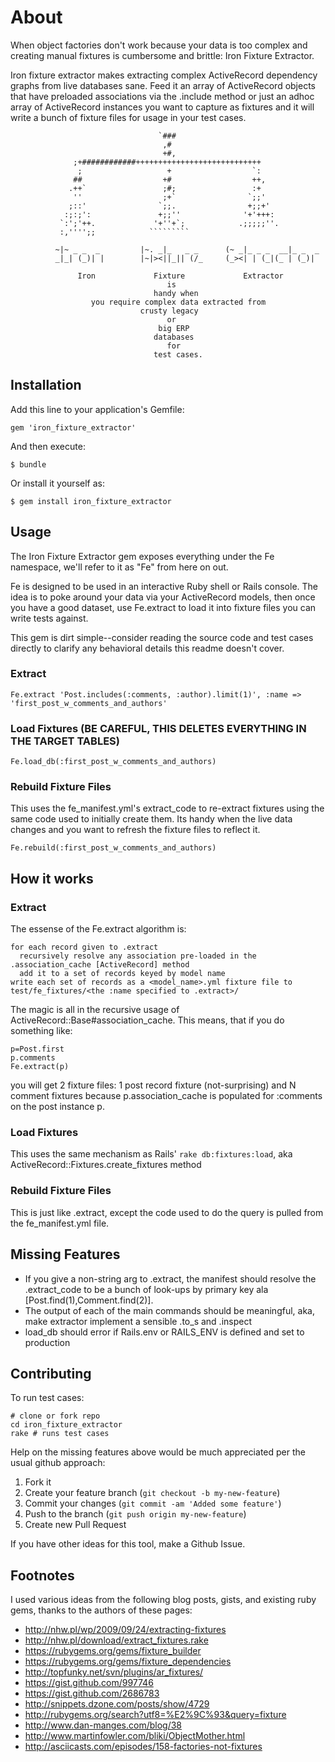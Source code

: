 # About

When object factories don't work because your data is too complex and creating manual fixtures is cumbersome and brittle: Iron Fixture Extractor.

Iron fixture extractor makes extracting complex ActiveRecord dependency graphs from live databases sane.  Feed it an array of ActiveRecord objects that have preloaded associations via the .include method or just an adhoc array of ActiveRecord instances you want to capture as fixtures and it will write a bunch of fixture files for usage in your test cases.
          
                                     `###                       
                                      ,#                        
                                      +#,                       
                  ;+############++++++++++++++++++++++++++++    
                   ;                   +                  `:    
                  ##                  +#                  ++,   
                 .++`                 ;#;                 :+    
                  ''                  ;+`                `;;'   
                 ;::'                `;;.                +;;+'  
                :;:;':               +;;''              '+'+++: 
               `:';'++.             '+''+`;            .;;;;;''.
               :,'''';;            `````````                    

              ~|~ _ _  _         |~. _|_   _ _      (~ _|_ _ _  __|_ _  _
              _|_| (_)| |        |~|><||_|| (/_     (_><| | (_|(_ | (_)|

                   Iron             Fixture             Extractor
                                       is
                                    handy when
                      you require complex data extracted from 
                                 crusty legacy 
                                       or 
                                     big ERP
                                    databases
                                       for
                                    test cases.
    
## Installation
Add this line to your application's Gemfile:

    gem 'iron_fixture_extractor'

And then execute:

    $ bundle

Or install it yourself as:

    $ gem install iron_fixture_extractor

## Usage
The Iron Fixture Extractor gem exposes everything under the Fe
namespace, we'll refer to it as "Fe" from here on out.

Fe is designed to be used in an interactive Ruby shell or Rails console.
The idea is to poke around your data via your ActiveRecord models, then
once you have a good dataset, use Fe.extract to load it into fixture
files you can write tests against.

This gem is dirt simple--consider reading the source code
and test cases directly to clarify any behavioral details this readme
doesn't cover.

### Extract

    Fe.extract 'Post.includes(:comments, :author).limit(1)', :name =>  'first_post_w_comments_and_authors'

### Load Fixtures (BE CAREFUL, THIS DELETES EVERYTHING IN THE TARGET TABLES)

    Fe.load_db(:first_post_w_comments_and_authors)

### Rebuild Fixture Files
This uses the fe_manifest.yml's extract_code to re-extract fixtures
using the same code used to initially create them.  Its handy when the live data changes and you want to refresh the fixture files to reflect it.

    Fe.rebuild(:first_post_w_comments_and_authors)

## How it works

### Extract
The essense of the Fe.extract algorithm is:

    for each record given to .extract             
      recursively resolve any association pre-loaded in the .association_cache [ActiveRecord] method 
      add it to a set of records keyed by model name
    write each set of records as a <model_name>.yml fixture file to test/fe_fixtures/<the :name specified to .extract>/ 

The magic is all in the recursive usage of ActiveRecord::Base#association_cache.  This means, that if you do something like:

    p=Post.first
    p.comments
    Fe.extract(p)

you will get 2 fixture files: 1 post record fixture (not-surprising) and N comment fixtures because p.association_cache is populated for :comments on the post instance p.

### Load Fixtures
This uses the same mechanism as Rails' `rake db:fixtures:load`, aka ActiveRecord::Fixtures.create_fixtures method

### Rebuild Fixture Files
This is just like .extract, except the code used to do the query is
pulled from the fe_manifest.yml file.

## Missing Features
* If you give a non-string arg to .extract, the manifest should resolve
  the .extract_code to be a bunch of look-ups by primary key ala [Post.find(1),Comment.find(2)].
* The output of each of the main commands should be meaningful, aka,
  make extractor implement a sensible .to_s and .inspect 
* load_db should error if Rails.env or RAILS_ENV is defined and set to
  production

## Contributing
To run test cases:

    # clone or fork repo
    cd iron_fixture_extractor
    rake # runs test cases

Help on the missing features above would be much appreciated per the
usual github approach:

1. Fork it
2. Create your feature branch (`git checkout -b my-new-feature`)
3. Commit your changes (`git commit -am 'Added some feature'`)
4. Push to the branch (`git push origin my-new-feature`)
5. Create new Pull Request

If you have other ideas for this tool, make a Github Issue.

## Footnotes
I used various ideas from the following blog posts, gists, and existing
ruby gems, thanks to the authors of these pages:

* http://nhw.pl/wp/2009/09/24/extracting-fixtures
* http://nhw.pl/download/extract_fixtures.rake
* https://rubygems.org/gems/fixture_builder
* https://rubygems.org/gems/fixture_dependencies
* http://topfunky.net/svn/plugins/ar_fixtures/
* https://gist.github.com/997746
* https://gist.github.com/2686783
* http://snippets.dzone.com/posts/show/4729
* http://rubygems.org/search?utf8=%E2%9C%93&query=fixture
* http://www.dan-manges.com/blog/38
* http://www.martinfowler.com/bliki/ObjectMother.html
* http://asciicasts.com/episodes/158-factories-not-fixtures

